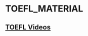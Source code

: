# TOEFL_MATERIAL

## [TOEFL Videos](https://drive.google.com/file/d/0B2RnzlhdXkoTcllQZFJKSnhTbTg/view?usp=sharing)
